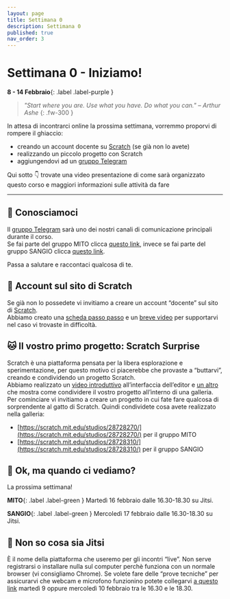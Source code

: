 ```yaml
---
layout: page
title: Settimana 0
description: Settimana 0
published: true
nav_order: 3
---
```


# Settimana 0 - Iniziamo!

**8 - 14 Febbraio**{: .label .label-purple }


> _"Start where you are. Use what you have. Do what you can." – Arthur Ashe_
{: .fw-300 }

In attesa di incontrarci online la prossima settimana, vorremmo proporvi di rompere il ghiaccio:
- creando un account docente su [Scratch](https://scratch.mit.edu/educators/register) (se già non lo avete)
- realizzando un piccolo progetto con Scratch
- aggiungendovi ad un [gruppo Telegram](telegram)

Qui sotto 👇 trovate una video presentazione di come sarà organizzato questo corso e maggiori informazioni sulle attività da fare

<object width="540" height="390" data="https://drive.google.com/file/d/1aRw2GOSGS2Sgdh2VtcFMJqQAhY6meL81/preview?resourcekey=null" class="d-block" style="margin: 0 auto"></object>


---



## 👋 Conosciamoci

Il [gruppo Telegram](telegram) sarà uno dei nostri canali di comunicazione principali durante il corso. <br> Se fai parte del gruppo MITO clicca [questo link](https://t.me/joinchat/I26Kn4St5I3d3ygl), invece se fai parte del gruppo SANGIO clicca [questo link](https://t.me/joinchat/IBcvTPhqYTcW9ELB).

Passa a salutare e raccontaci qualcosa di te.


## 🎩 Account sul sito di Scratch

Se già non lo possedete vi invitiamo a creare un account “docente” sul sito di [Scratch](https://scratch.mit.edu/). <br>Abbiamo creato una [scheda passo passo](https://drive.google.com/file/d/15vSB3cX5z90ZMdcZvEyF-vXvYIszn9GK/view?usp=sharing) e un [breve video](https://drive.google.com/file/d/1DHs0tf7JV-3chuk1WiG3K2pADbzmF2-b/view?usp=sharing) per supportarvi nel caso vi trovaste in difficoltà.


## 🐱 Il vostro primo progetto: Scratch Surprise

Scratch è una piattaforma pensata per la libera esplorazione e sperimentazione, per questo motivo ci piacerebbe che provaste a “buttarvi”, creando e condividendo un progetto Scratch.<br>
Abbiamo realizzato un [video introduttivo](https://drive.google.com/file/d/14MNXMo2yTIG50te4scBvZN12seYc9513/view?usp=sharing) all’interfaccia dell’editor e [un altro](https://drive.google.com/file/d/1kO9k1EX1fn8MxGqyK0O1Qe7nC4kLEXeQ/view?usp=sharing) che mostra come condividere il vostro progetto all’interno di una galleria.<br>
Per cominciare vi invitiamo a creare un progetto in cui fate fare qualcosa di sorprendente al gatto di Scratch. Quindi condividete cosa avete realizzato nella galleria:
- [https://scratch.mit.edu/studios/28728270/](https://scratch.mit.edu/studios/28728270/) per il gruppo MITO
- [https://scratch.mit.edu/studios/28728310/](https://scratch.mit.edu/studios/28728310/) per il gruppo SANGIO

## 📆 Ok, ma quando ci vediamo?

La prossima settimana!

**MITO**{: .label .label-green }
Martedì 16 febbraio dalle 16.30-18.30 su Jitsi. 

**SANGIO**{: .label .label-green }
Mercoledì 17 febbraio dalle 16.30-18.30 su Jitsi. 


## 🤔 Non so cosa sia Jitsi

È il nome della piattaforma che useremo per gli incontri “live”. Non serve registrarsi o installare nulla sul computer perchè funziona con un normale browser (vi consigliamo Chrome). 
Se volete fare delle “prove tecniche” per assicurarvi che webcam e microfono funzionino potete collegarvi [a questo link](https://meet.jit.si/lcl-doors-techtest) martedì 9 oppure mercoledì 10 febbraio tra le 16.30 e le 18.30. 


